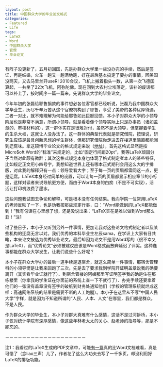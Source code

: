 ```yaml
---
layout: post
title: 中国群众大学的毕业论文格式
categories:
- Featured
- Life
tags:
- LaTeX
- Word
- 中国群众大学
- 官僚
- 毕业论文
---
```


有阵子没更新了，五月初回国，先是办群众大学里一些没办完的手续，然后是签证，再是结婚，火车一趟又一趟满地跑，好在最后基本搞定了要办的事情，回美国没两天，又去马里兰开useR! 2010会议，飞机上搬着指头一数，从第一次飞德国算起，一共坐了22次飞机，阿弥陀佛。现在回到大农村尘埃落定，该补的废话都可以补上了，按时间序一篇一篇来，先说群众大学的毕业论文。

今年年初的张磊给耶鲁捐款的事件想必各位客官都已经听说，张磊乃我中国群众大学毕业生，历尽千辛万苦从这个官僚机构到了耶鲁，享受了美帝的各种优厚待遇，二者一对比，就不难理解为何能给耶鲁如此巨额回馈。本小子对群众大学的小领导阶层也是非常不满意，所谓小领导，就是看着像个领导实际上只是办事员（诸如盖章的、审核材料的），这一群体实在是很难对付，虽然不是大领导，但掌握着学生的生杀大权，这就让人没办法了。这一群体的典型代表就是研究僧院，按理说，研究生应该是最具创新思想的学生群体，但那研究僧院你走进去在楼道里简直都能闻到迂腐味。拿这硕博毕业论文的格式规定来说（[地址](http://grs.ruc.edu.cn/shownews.asp?newsid=1167)），首先这格式显然是按Micro$oft Word的“标准”来规定的，比如“固定行间距20pt”，我等LaTeX顽固分子当然对此颇有微辞；其次这格式规定本身也体现了格式制定者本人的某些特征，比如规定正文用小四号字，我想知道世界上还有哪本正式期刊会用这么大的字排版，对此我的解释只有一点：领导爱看大字；至于每一页的页眉都雷同这一点，更是迂腐，LaTeX本身经过简单的设置，可以让每一页的页眉都显示相应章节的小标题，这样对读者来说导航更方便，而由于Word本身的白痴（不是不可实现），活活让打印机浪费了墨水。

这些问题我试图去争论和解释，可是根本没有任何结果。我向学院一位常用LaTeX的老师反映了一下，也是劝我按那些规定行事，曰：“Word能做到的LaTeX都能做到！”我有句话在心里想了想，还是没说出来：“LaTeX实在是难以做到Word那么丑！”注1

过了些日子，本小子又听到另外一件事情，更加让我对这些论文格式制定者以及某些机构的迂腐无言以对。我们优秀的本科毕业生左辰sama，在学识上大家有目共睹，本来论文被选为优秀毕业论文，最后却因为论文不是用Word写的（很不幸又是LaTeX）、而“优秀论文”<del>必须</del>被建议应该是Word格式而<del>放弃</del>延迟了评奖。这种蠢事都能在群众大学发生，让我们说些什么好呢？

本小子在群众大学办的最后一道手续是退宿舍，就这么简单一件事情，那宿舍管理科的小领导愣是让我来回跑了三次，先是去了要求我到学院开证明盖章说我的确要离开（其实看毕业证就行了）、到宿舍管楼的阿姨那里写证明签字我的确是住在那栋楼里（你拿我的学生证在你面前的系统上查一下不就行了）、办完手续还要拿着他们的一张没有盖章没有签字的破纸到财务处通知他们（学校的管理系统就烂成这样：高速网络系统的结果是需要不断的人工跑腿）。本小子在这里从不写“中国人民大学”字样，就是因为不知道所谓的“人民、人本、人文”在哪里，我们都是群众，不是人民。

作为群众大学的毕业生，本小子对群大真难有什么感情，这话不是过河拆桥，本小子仅对统计学院有深厚感情，像这些年林老太太的关心、赵老师的指导等，那是不能忘的。

－－－－－－－－－－－－－－－－－－－

注1：我看过的LaTeX生成的PDF文章中，可能[有一篇](http://cran.r-project.org/doc/contrib/Xu-Statistics_and_R.rar)真的比Word文档难看，真是可惜了（念liao三声）儿了，作者花了这么大功夫去写了一千多页，却没利用好LaTeX的排版功能。

